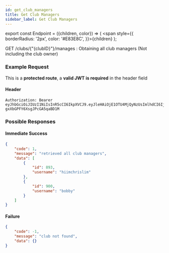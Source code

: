 ```yaml
---
id: get_club_managers
title: Get Club Managers
sidebar_label: Get Club Managers
---
```


export const Endpoint = ({children, color}) => ( <span style={{
      borderRadius: '2px',
      color: '#E83E8C',
    }}>{children}</span> );

<Endpoint>GET /clubs/{"{clubID}"}/manages </Endpoint>: Obtaining all club managers (Not including the club owner)

### Example Request
This is a **protected route**, a **valid JWT is required** in the header field
#### Header
```
Authorization: Bearer eyJhbGciOiJIUzI1NiIsInR5cCI6IkpXVCJ9.eyJleHAiOjE1OTU4MjQyNzUsImlhdCI6IjIwMjAtMDctMjdUMDA6MjY6MTUuNzg5NTg0Mi0wNDowMCIsInN1YiI6ImNocmlzIn0.5US2_ITKcfgkpEbfsR-gxXbGPFY6XsgJPcGA5qaBD1M
```

### Possible Responses
#### Immediate Success
```json
{
    "code": 1,
    "message": "retrieved all club managers",
    "data": [
        {
            "id": 893,
            "username": "hiimchrislim"
        },
        {
            "id": 900,
            "username": "bobby"
        }
    ]
}
```
#### Failure
```json
{
	"code": -1,
	"message": "club not found",
	"data": {}
}
```



